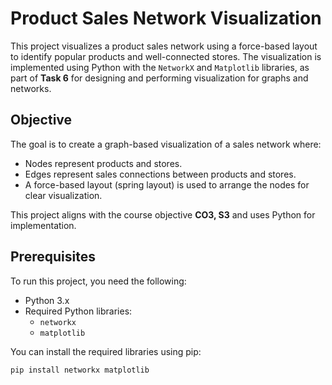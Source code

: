 # Product Sales Network Visualization

This project visualizes a product sales network using a force-based layout to identify popular products and well-connected stores. The visualization is implemented using Python with the `NetworkX` and `Matplotlib` libraries, as part of **Task 6** for designing and performing visualization for graphs and networks.

## Objective
The goal is to create a graph-based visualization of a sales network where:
- Nodes represent products and stores.
- Edges represent sales connections between products and stores.
- A force-based layout (spring layout) is used to arrange the nodes for clear visualization.

This project aligns with the course objective **CO3, S3** and uses Python for implementation.

## Prerequisites
To run this project, you need the following:
- Python 3.x
- Required Python libraries:
  - `networkx`
  - `matplotlib`

You can install the required libraries using pip:
```bash
pip install networkx matplotlib
